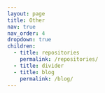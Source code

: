```yaml
---
layout: page
title: Other
nav: true
nav_order: 4
dropdown: true
children:
  - title: repositories
    permalink: /repositories/
  - title: divider
  - title: blog
    permalink: /blog/
---
```

